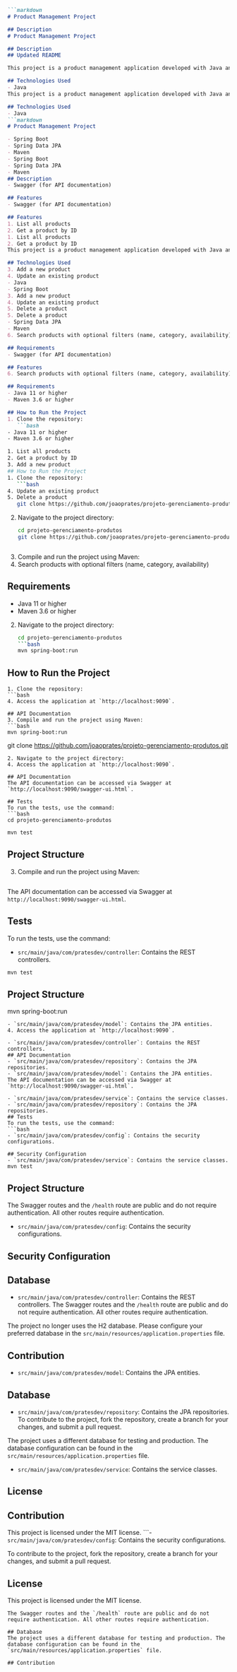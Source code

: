 ```markdown
```markdown
# Product Management Project

## Description
# Product Management Project

## Description
## Updated README

This project is a product management application developed with Java and Spring Boot. It allows listing, adding, updating, deleting, and searching for products with optional filters.

## Technologies Used
- Java
This project is a product management application developed with Java and Spring Boot. It allows listing, adding, updating, deleting, and searching for products with optional filters.

## Technologies Used
- Java
```markdown
# Product Management Project

- Spring Boot
- Spring Data JPA
- Maven
- Spring Boot
- Spring Data JPA
- Maven
## Description
- Swagger (for API documentation)

## Features
- Swagger (for API documentation)

## Features
1. List all products
2. Get a product by ID
1. List all products
2. Get a product by ID
This project is a product management application developed with Java and Spring Boot. It allows listing, adding, updating, deleting, and searching for products with optional filters.

## Technologies Used
3. Add a new product
4. Update an existing product
- Java
- Spring Boot
3. Add a new product
4. Update an existing product
5. Delete a product
5. Delete a product
- Spring Data JPA
- Maven
6. Search products with optional filters (name, category, availability)

## Requirements
- Swagger (for API documentation)

## Features
6. Search products with optional filters (name, category, availability)

## Requirements
- Java 11 or higher
- Maven 3.6 or higher

## How to Run the Project
1. Clone the repository:
   ```bash
- Java 11 or higher
- Maven 3.6 or higher

1. List all products
2. Get a product by ID
3. Add a new product
## How to Run the Project
1. Clone the repository:
   ```bash
4. Update an existing product
5. Delete a product
   git clone https://github.com/joaoprates/projeto-gerenciamento-produtos.git
   ```
2. Navigate to the project directory:
   ```bash
   cd projeto-gerenciamento-produtos
   git clone https://github.com/joaoprates/projeto-gerenciamento-produtos.git
   ```
   ```
3. Compile and run the project using Maven:
6. Search products with optional filters (name, category, availability)

## Requirements
- Java 11 or higher
- Maven 3.6 or higher

2. Navigate to the project directory:
   ```bash
   cd projeto-gerenciamento-produtos
   ```bash
   mvn spring-boot:run
   ```
## How to Run the Project
   ```
1. Clone the repository:
   ```bash
4. Access the application at `http://localhost:9090`.

## API Documentation
3. Compile and run the project using Maven:
   ```bash
   mvn spring-boot:run
   ```
git clone https://github.com/joaoprates/projeto-gerenciamento-produtos.git
   ```
2. Navigate to the project directory:
4. Access the application at `http://localhost:9090`.

## API Documentation
The API documentation can be accessed via Swagger at `http://localhost:9090/swagger-ui.html`.

## Tests
To run the tests, use the command:
   ```bash
   cd projeto-gerenciamento-produtos
   ```
```bash
mvn test
```

## Project Structure
3. Compile and run the project using Maven:
   ```bash
The API documentation can be accessed via Swagger at `http://localhost:9090/swagger-ui.html`.

## Tests
To run the tests, use the command:
- `src/main/java/com/pratesdev/controller`: Contains the REST controllers.
```bash
mvn test
```

## Project Structure
mvn spring-boot:run
   ```
- `src/main/java/com/pratesdev/model`: Contains the JPA entities.
4. Access the application at `http://localhost:9090`.

- `src/main/java/com/pratesdev/controller`: Contains the REST controllers.
## API Documentation
- `src/main/java/com/pratesdev/repository`: Contains the JPA repositories.
- `src/main/java/com/pratesdev/model`: Contains the JPA entities.
The API documentation can be accessed via Swagger at `http://localhost:9090/swagger-ui.html`.

- `src/main/java/com/pratesdev/service`: Contains the service classes.
- `src/main/java/com/pratesdev/repository`: Contains the JPA repositories.
## Tests
To run the tests, use the command:
```bash
- `src/main/java/com/pratesdev/config`: Contains the security configurations.

## Security Configuration
- `src/main/java/com/pratesdev/service`: Contains the service classes.
mvn test
```

## Project Structure
The Swagger routes and the `/health` route are public and do not require authentication. All other routes require authentication.

- `src/main/java/com/pratesdev/config`: Contains the security configurations.

## Security Configuration
## Database
- `src/main/java/com/pratesdev/controller`: Contains the REST controllers.
  The Swagger routes and the `/health` route are public and do not require authentication. All other routes require authentication.

The project no longer uses the H2 database. Please configure your preferred database in the `src/main/resources/application.properties` file.

## Contribution
- `src/main/java/com/pratesdev/model`: Contains the JPA entities.
## Database
- `src/main/java/com/pratesdev/repository`: Contains the JPA repositories.
  To contribute to the project, fork the repository, create a branch for your changes, and submit a pull request.

The project uses a different database for testing and production. The database configuration can be found in the `src/main/resources/application.properties` file.

- `src/main/java/com/pratesdev/service`: Contains the service classes.
## License
## Contribution
This project is licensed under the MIT license.
```- `src/main/java/com/pratesdev/config`: Contains the security configurations.

To contribute to the project, fork the repository, create a branch for your changes, and submit a pull request.

## License
This project is licensed under the MIT license.
```## Security Configuration
The Swagger routes and the `/health` route are public and do not require authentication. All other routes require authentication.

## Database
The project uses a different database for testing and production. The database configuration can be found in the `src/main/resources/application.properties` file.

## Contribution
